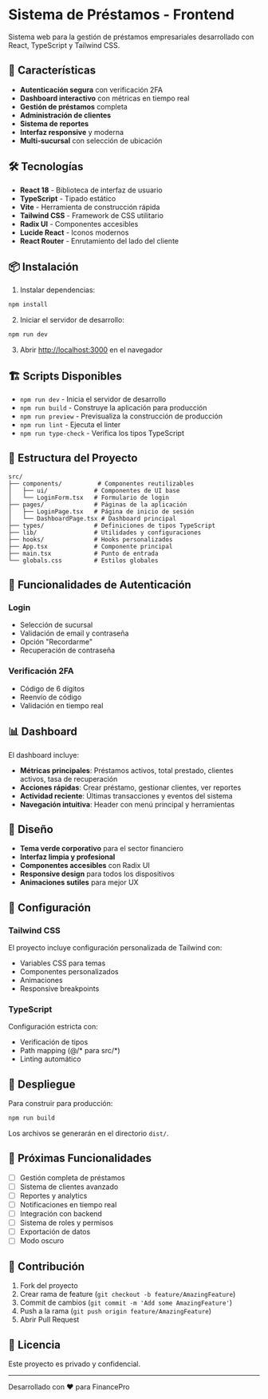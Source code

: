 # Sistema de Préstamos - Frontend

Sistema web para la gestión de préstamos empresariales desarrollado con React, TypeScript y Tailwind CSS.

## 🚀 Características

- **Autenticación segura** con verificación 2FA
- **Dashboard interactivo** con métricas en tiempo real
- **Gestión de préstamos** completa
- **Administración de clientes**
- **Sistema de reportes**
- **Interfaz responsive** y moderna
- **Multi-sucursal** con selección de ubicación

## 🛠️ Tecnologías

- **React 18** - Biblioteca de interfaz de usuario
- **TypeScript** - Tipado estático
- **Vite** - Herramienta de construcción rápida
- **Tailwind CSS** - Framework de CSS utilitario
- **Radix UI** - Componentes accesibles
- **Lucide React** - Iconos modernos
- **React Router** - Enrutamiento del lado del cliente

## 📦 Instalación

1. Instalar dependencias:
```bash
npm install
```

2. Iniciar el servidor de desarrollo:
```bash
npm run dev
```

3. Abrir [http://localhost:3000](http://localhost:3000) en el navegador

## 🏗️ Scripts Disponibles

- `npm run dev` - Inicia el servidor de desarrollo
- `npm run build` - Construye la aplicación para producción
- `npm run preview` - Previsualiza la construcción de producción
- `npm run lint` - Ejecuta el linter
- `npm run type-check` - Verifica los tipos TypeScript

## 📁 Estructura del Proyecto

```
src/
├── components/          # Componentes reutilizables
│   ├── ui/             # Componentes de UI base
│   └── LoginForm.tsx   # Formulario de login
├── pages/              # Páginas de la aplicación
│   ├── LoginPage.tsx   # Página de inicio de sesión
│   └── DashboardPage.tsx # Dashboard principal
├── types/              # Definiciones de tipos TypeScript
├── lib/                # Utilidades y configuraciones
├── hooks/              # Hooks personalizados
├── App.tsx             # Componente principal
├── main.tsx            # Punto de entrada
└── globals.css         # Estilos globales
```

## 🔐 Funcionalidades de Autenticación

### Login
- Selección de sucursal
- Validación de email y contraseña
- Opción "Recordarme"
- Recuperación de contraseña

### Verificación 2FA
- Código de 6 dígitos
- Reenvío de código
- Validación en tiempo real

## 📊 Dashboard

El dashboard incluye:

- **Métricas principales**: Préstamos activos, total prestado, clientes activos, tasa de recuperación
- **Acciones rápidas**: Crear préstamo, gestionar clientes, ver reportes
- **Actividad reciente**: Últimas transacciones y eventos del sistema
- **Navegación intuitiva**: Header con menú principal y herramientas

## 🎨 Diseño

- **Tema verde corporativo** para el sector financiero
- **Interfaz limpia y profesional**
- **Componentes accesibles** con Radix UI
- **Responsive design** para todos los dispositivos
- **Animaciones sutiles** para mejor UX

## 🔧 Configuración

### Tailwind CSS
El proyecto incluye configuración personalizada de Tailwind con:
- Variables CSS para temas
- Componentes personalizados
- Animaciones
- Responsive breakpoints

### TypeScript
Configuración estricta con:
- Verificación de tipos
- Path mapping (@/* para src/*)
- Linting automático

## 🚀 Despliegue

Para construir para producción:

```bash
npm run build
```

Los archivos se generarán en el directorio `dist/`.

## 📝 Próximas Funcionalidades

- [ ] Gestión completa de préstamos
- [ ] Sistema de clientes avanzado
- [ ] Reportes y analytics
- [ ] Notificaciones en tiempo real
- [ ] Integración con backend
- [ ] Sistema de roles y permisos
- [ ] Exportación de datos
- [ ] Modo oscuro

## 🤝 Contribución

1. Fork del proyecto
2. Crear rama de feature (`git checkout -b feature/AmazingFeature`)
3. Commit de cambios (`git commit -m 'Add some AmazingFeature'`)
4. Push a la rama (`git push origin feature/AmazingFeature`)
5. Abrir Pull Request

## 📄 Licencia

Este proyecto es privado y confidencial.

---

Desarrollado con ❤️ para FinancePro
